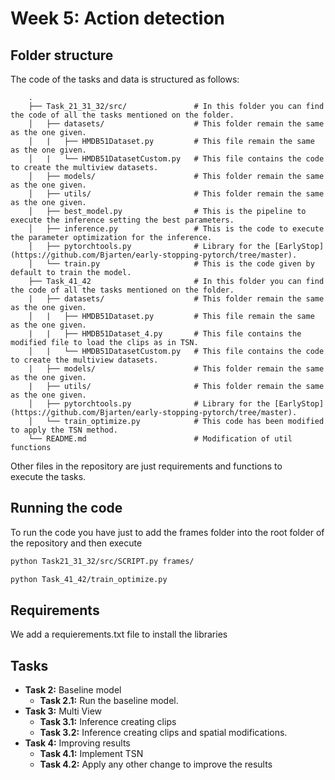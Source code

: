 # Week 5: Action detection

## Folder structure 
The code of the tasks and data is structured as follows:

        .
        ├── Task_21_31_32/src/               # In this folder you can find the code of all the tasks mentioned on the folder.
        │   ├── datasets/                    # This folder remain the same as the one given.
        │   |   ├── HMDB51Dataset.py         # This file remain the same as the one given.
        │   |   └── HMDB51DatasetCustom.py   # This file contains the code to create the multiview datasets.
        │   ├── models/                      # This folder remain the same as the one given.
        │   ├── utils/                       # This folder remain the same as the one given.
        │   ├── best_model.py                # This is the pipeline to execute the inference setting the best parameters.
        │   ├── inference.py                 # This is the code to execute the parameter optimization for the inference.
        │   ├── pytorchtools.py              # Library for the [EarlyStop](https://github.com/Bjarten/early-stopping-pytorch/tree/master).
        │   └── train.py                     # This is the code given by default to train the model.
        ├── Task_41_42                       # In this folder you can find the code of all the tasks mentioned on the folder.
        |   ├── datasets/                    # This folder remain the same as the one given.
        │   |   ├── HMDB51Dataset.py         # This file remain the same as the one given.
        |   |   ├── HMDB51Dataset_4.py       # This file contains the modified file to load the clips as in TSN.
        │   |   └── HMDB51DatasetCustom.py   # This file contains the code to create the multiview datasets.
        |   ├── models/                      # This folder remain the same as the one given.
        |   ├── utils/                       # This folder remain the same as the one given.
        │   ├── pytorchtools.py              # Library for the [EarlyStop](https://github.com/Bjarten/early-stopping-pytorch/tree/master).
        │   └── train_optimize.py            # This code has been modified to apply the TSN method.
        └── README.md                        # Modification of util functions

Other files in the repository are just requirements and functions to execute the tasks.

## Running the code
To run the code you have just to add the frames folder into the root folder of the repository and then execute

```bash
python Task21_31_32/src/SCRIPT.py frames/
 ```

```bash
python Task_41_42/train_optimize.py
 ```

## Requirements
We add a requierements.txt file to install the libraries

## Tasks
- **Task 2:** Baseline model
  - **Task 2.1:** Run the baseline model.
- **Task 3:** Multi View
  - **Task 3.1:** Inference creating clips
  - **Task 3.2:** Inference creating clips and spatial modifications.
- **Task 4:** Improving results
  - **Task 4.1:** Implement TSN
  - **Task 4.2:** Apply any other change to improve the results
